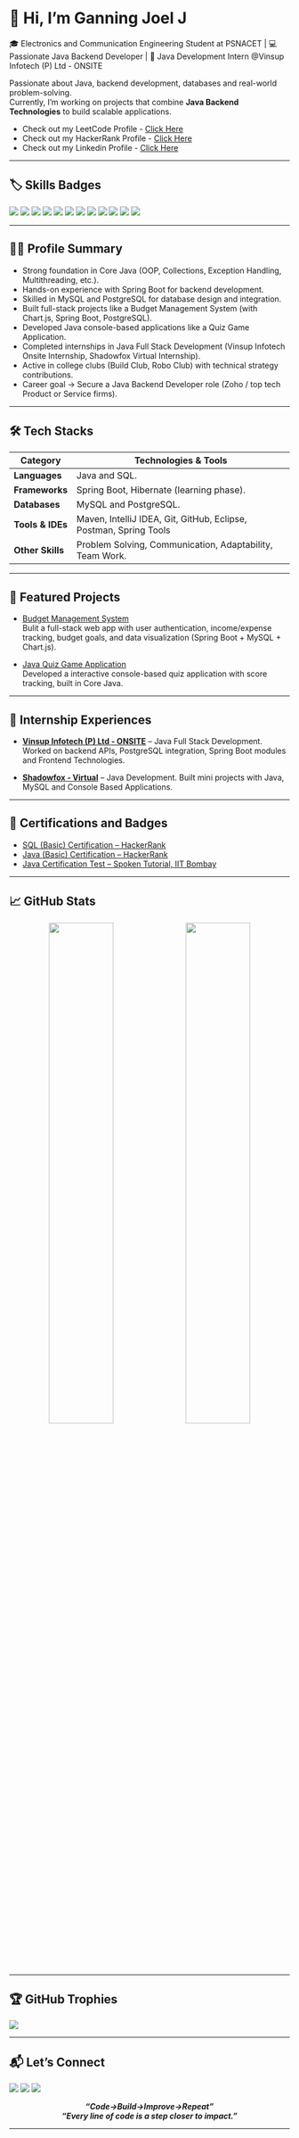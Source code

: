 # 👋 Hi, I’m Ganning Joel J

🎓 Electronics and Communication Engineering Student at PSNACET | 💻 Passionate Java Backend Developer | 🚀 Java Development Intern @Vinsup Infotech (P) Ltd - ONSITE

Passionate about Java, backend development, databases and real-world problem-solving.  
Currently, I’m working on projects that combine **Java Backend Technologies** to build scalable applications.

- Check out my LeetCode Profile - [Click Here](https://leetcode.com/u/GanningJoelDev169/)
- Check out my HackerRank Profile - [Click Here](https://www.hackerrank.com/profile/ganningjoelj23ec)
- Check out my Linkedin Profile - [Click Here](https://www.linkedin.com/in/ganningjoelj1609)

---

## 🏷️ Skills Badges

<p align="left">
  <img src="https://img.shields.io/badge/Java-ED8B00?style=for-the-badge&logo=java&logoColor=white"/>
  <img src="https://img.shields.io/badge/Spring%20Boot-6DB33F?style=for-the-badge&logo=springboot&logoColor=white"/>
  <img src="https://img.shields.io/badge/MySQL-4479A1?style=for-the-badge&logo=mysql&logoColor=white"/>
  <img src="https://img.shields.io/badge/PostgreSQL-E34F26?style=for-the-badge&logo=postgresql&logoColor=white"/>
  <img src="https://img.shields.io/badge/Render-1572B6?style=for-the-badge&logo=render&logoColor=white"/>
  <img src="https://img.shields.io/badge/AWS-F7DF1E?style=for-the-badge&logo=AWS&logoColor=black"/>
  <img src="https://img.shields.io/badge/Postman-1572B6?style=for-the-badge&logo=postman&logoColor=white"/>
  <img src="https://img.shields.io/badge/Git-F05032?style=for-the-badge&logo=git&logoColor=white"/>
  <img src="https://img.shields.io/badge/GitHub-181717?style=for-the-badge&logo=github&logoColor=white"/>
  <img src="https://img.shields.io/badge/IntelliJ%20IDEA-1572B6?style=for-the-badge&logo=intellijidea&logoColor=white"/>
  <img src="https://img.shields.io/badge/Eclipse-000000?style=for-the-badge&logo=eclipse&logoColor=white"/>
  <img src="https://img.shields.io/badge/Visual%20Studio%20Code-4479A1?style=for-the-badge&logo=visualstudiocode&logoColor=white"/>
</p>

---

## 🧑‍💻 Profile Summary

- Strong foundation in Core Java (OOP, Collections, Exception Handling, Multithreading, etc.).
- Hands-on experience with Spring Boot for backend development.
- Skilled in MySQL and PostgreSQL for database design and integration.
- Built full-stack projects like a Budget Management System (with Chart.js, Spring Boot, PostgreSQL).
- Developed Java console-based applications like a Quiz Game Application.
- Completed internships in Java Full Stack Development (Vinsup Infotech Onsite Internship, Shadowfox Virtual Internship).
- Active in college clubs (Build Club, Robo Club) with technical strategy contributions.
- Career goal → Secure a Java Backend Developer role (Zoho / top tech Product or Service firms).

---

## 🛠️ Tech Stacks

| Category        | Technologies & Tools                                      |
|-----------------|-----------------------------------------------------------|
| **Languages**   | Java and SQL.                                             |
| **Frameworks**  | Spring Boot, Hibernate (learning phase).                  |
| **Databases**   | MySQL and PostgreSQL.                                     |
| **Tools & IDEs**| Maven, IntelliJ IDEA, Git, GitHub, Eclipse, Postman, Spring Tools|
| **Other Skills**| Problem Solving, Communication, Adaptability, Team Work.  |

---

## 📌 Featured Projects

- [Budget Management System](https://github.com/GanningJoel-05/Budget-Management-System)  
  Bulit a full-stack web app with user authentication, income/expense tracking, budget goals, and data visualization (Spring Boot + MySQL + Chart.js).

- [Java Quiz Game Application](https://github.com/GanningJoel-05/Java-Quiz-Game-Project)  
  Developed a interactive console-based quiz application with score tracking, built in Core Java.
  
---

## 💼 Internship Experiences

-  [**Vinsup Infotech (P) Ltd - ONSITE**](https://www.linkedin.com/posts/ganningjoelj1609_java-springboot-postgresql-activity-7350804318435872769--beD?utm_source=share&utm_medium=member_desktop&rcm=ACoAAEyjVIMBJTu5kPpX5rTDwY_sYYdIKpm_dEg) – Java Full Stack Development.
  Worked on backend APIs, PostgreSQL integration, Spring Boot modules and Frontend Technologies.

-  [**Shadowfox - Virtual**](https://www.linkedin.com/posts/ganningjoelj1609_javadeveloper-internshipexperience-shadowfox-activity-7359977643372351488-E2Hi?utm_source=share&utm_medium=member_desktop&rcm=ACoAAEyjVIMBJTu5kPpX5rTDwY_sYYdIKpm_dEg) – Java Development.
  Built mini projects with Java, MySQL and Console Based Applications.
  
---

## 🏅 Certifications and Badges

- [SQL (Basic) Certification – HackerRank](https://www.hackerrank.com/certificates/iframe/c4f0014e00bf)
- [Java (Basic) Certification – HackerRank](https://www.hackerrank.com/certificates/iframe/7b0a1b59435c)
- [Java Certification Test – Spoken Tutorial, IIT Bombay](https://www.linkedin.com/posts/ganningjoelj1609_iitbombay-java-javacertification-activity-7325567789342048258---Op?utm_source=share&utm_medium=member_desktop&rcm=ACoAAEyjVIMBJTu5kPpX5rTDwY_sYYdIKpm_dEg)
  
---

## 📈 GitHub Stats

<p align="center">
  <img src="https://github-readme-stats.vercel.app/api?username=GanningJoel-05&show_icons=true&theme=radical" width="48%" />
  <img src="https://github-readme-streak-stats.herokuapp.com/?user=GanningJoel-05&theme=radical" width="48%" />
  <img sec="https://github-readme-stats.vercel.app/api/top-langs/?username=GanningJoel-05&layout=compact&theme=radical" width="48%" />
</p>

---

## 🏆 GitHub Trophies
![](https://github-profile-trophy.vercel.app/?username=GanningJoel-05&theme=radical&no-frame=false&no-bg=true&margin-w=4)

---

## 📬 Let’s Connect

<p align="left">
  <a href="mailto:ganningjoel169@gmail.com"><img src="https://img.shields.io/badge/Gmail-D14836?style=flat&logo=gmail&logoColor=white"/></a>
  <a href="https://www.linkedin.com/in/ganningjoelj1609" target="_blank"><img src="https://img.shields.io/badge/LinkedIn-blue?style=flat&logo=linkedin&logoColor=white"/></a>
  <a href="https://github.com/GanningJoel-05" target="_blank"><img src="https://img.shields.io/badge/GitHub-181717?style=flat&logo=github&logoColor=white"/></a>
</p>

<p align="center">
  <strong><em>“Code->Build->Improve->Repeat”</em></strong><br>
  <strong><em>“Every line of code is a step closer to impact.”</em></strong><br>
</p>

---
